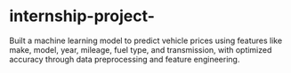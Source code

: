# internship-project-
Built a machine learning model to predict vehicle prices using features like make, model, year, mileage, fuel type, and transmission, with optimized accuracy through data preprocessing and feature engineering.
